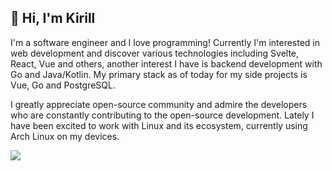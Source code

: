 ## 👋 Hi, I'm Kirill

I'm a software engineer and I love programming! Currently I'm interested in web development and discover various technologies including Svelte, React, Vue and others, another interest I have is backend development with Go and Java/Kotlin. My primary stack as of today for my side projects is Vue, Go and PostgreSQL. 

I greatly appreciate open-source community and admire the developers who are constantly contributing to the open-source development. Lately I have been excited to work with Linux and its ecosystem, currently using Arch Linux on my devices.


<picture>
  <source
    srcset="https://github-readme-stats.vercel.app/api/top-langs/?username=mk26710&hide=kotlin,css,rust&layout=compact&theme=github_dark"
    media="(prefers-color-scheme: dark)"
  />
  <source
    srcset="https://github-readme-stats.vercel.app/api/top-langs/?username=mk26710&hide=kotlin,css,rust&layout=compact&theme=light"
    media="(prefers-color-scheme: light), (prefers-color-scheme: no-preference)"
  />
  <img src="https://github-readme-stats.vercel.app/api/top-langs/?username=mk26710&hide=kotlin,css,rust&layout=compact" />
</picture>
